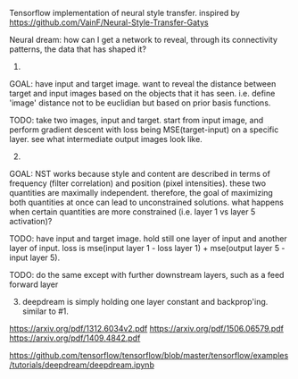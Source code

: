 Tensorflow implementation of neural style transfer. inspired by https://github.com/VainF/Neural-Style-Transfer-Gatys

Neural dream: how can I get a network to reveal, through its connectivity patterns, the data that has shaped it?

1. 
GOAL: have input and target image. want to reveal the distance between target and input images based on the objects that it has seen. i.e. define 'image' distance not to be euclidian but based on prior basis functions.

TODO: take two images, input and target. start from input image, and perform gradient descent with loss being MSE(target-input) on a specific layer. see what intermediate output images look like. 

2.

GOAL: NST works because style and content are described in terms of frequency (filter correlation) and position (pixel intensities). these two quantities are maximally independent. therefore, the goal of maximizing both quantities at once can lead to unconstrained solutions. what happens when certain quantities are more constrained (i.e. layer 1 vs layer 5 activation)?

TODO: have input and target image. hold still one layer of input and another layer of input. loss is mse(input layer 1 - loss layer 1) + mse(output layer 5 - input layer 5). 

TODO: do the same except with further downstream layers, such as a feed forward layer


3. deepdream is simply holding one layer constant and backprop'ing. similar to #1. 

https://arxiv.org/pdf/1312.6034v2.pdf
https://arxiv.org/pdf/1506.06579.pdf
https://arxiv.org/pdf/1409.4842.pdf

https://github.com/tensorflow/tensorflow/blob/master/tensorflow/examples/tutorials/deepdream/deepdream.ipynb
